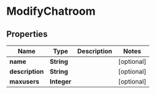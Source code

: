 
# ModifyChatroom

## Properties
Name | Type | Description | Notes
------------ | ------------- | ------------- | -------------
**name** | **String** |  |  [optional]
**description** | **String** |  |  [optional]
**maxusers** | **Integer** |  |  [optional]



